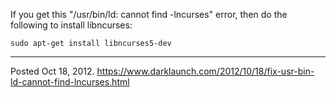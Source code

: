 If you get this "/usr/bin/ld: cannot find -lncurses" error, then do the following to install libncurses:

```
sudo apt-get install libncurses5-dev
```

---


Posted Oct 18, 2012.
https://www.darklaunch.com/2012/10/18/fix-usr-bin-ld-cannot-find-lncurses.html